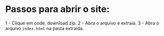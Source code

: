 # Passos para abrir o site:
1 - Clique em code, download zip.
2 - Abra o arquivo e extraia.
3 - Abra o arquivo `index.html` na pasta extraída.
